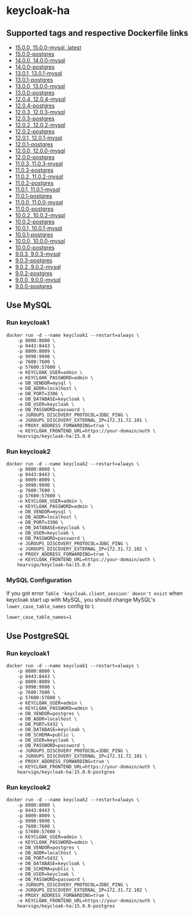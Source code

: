 # keycloak-ha

## Supported tags and respective Dockerfile links
* [15.0.0, 15.0.0-mysql, latest](https://github.com/hearvigo/keycloak-ha/blob/master/15.0.0/mysql/Dockerfile)
* [15.0.0-postgres](https://github.com/hearvigo/keycloak-ha/blob/master/15.0.0/postgres/Dockerfile)
* [14.0.0, 14.0.0-mysql](https://github.com/hearvigo/keycloak-ha/blob/master/14.0.0/mysql/Dockerfile)
* [14.0.0-postgres](https://github.com/hearvigo/keycloak-ha/blob/master/14.0.0/postgres/Dockerfile)
* [13.0.1, 13.0.1-mysql](https://github.com/hearvigo/keycloak-ha/blob/master/13.0.1/mysql/Dockerfile)
* [13.0.1-postgres](https://github.com/hearvigo/keycloak-ha/blob/master/13.0.1/postgres/Dockerfile)
* [13.0.0, 13.0.0-mysql](https://github.com/hearvigo/keycloak-ha/blob/master/13.0.0/mysql/Dockerfile)
* [13.0.0-postgres](https://github.com/hearvigo/keycloak-ha/blob/master/13.0.0/postgres/Dockerfile)
* [12.0.4, 12.0.4-mysql](https://github.com/hearvigo/keycloak-ha/blob/master/12.0.4/mysql/Dockerfile)
* [12.0.4-postgres](https://github.com/hearvigo/keycloak-ha/blob/master/12.0.4/postgres/Dockerfile)
* [12.0.3, 12.0.3-mysql](https://github.com/hearvigo/keycloak-ha/blob/master/12.0.3/mysql/Dockerfile)
* [12.0.3-postgres](https://github.com/hearvigo/keycloak-ha/blob/master/12.0.3/postgres/Dockerfile)
* [12.0.2, 12.0.2-mysql](https://github.com/hearvigo/keycloak-ha/blob/master/12.0.2/mysql/Dockerfile)
* [12.0.2-postgres](https://github.com/hearvigo/keycloak-ha/blob/master/12.0.2/postgres/Dockerfile)
* [12.0.1, 12.0.1-mysql](https://github.com/hearvigo/keycloak-ha/blob/master/12.0.1/mysql/Dockerfile)
* [12.0.1-postgres](https://github.com/hearvigo/keycloak-ha/blob/master/12.0.1/postgres/Dockerfile)
* [12.0.0, 12.0.0-mysql](https://github.com/hearvigo/keycloak-ha/blob/master/12.0.0/mysql/Dockerfile)
* [12.0.0-postgres](https://github.com/hearvigo/keycloak-ha/blob/master/12.0.0/postgres/Dockerfile)
* [11.0.3, 11.0.3-mysql](https://github.com/hearvigo/keycloak-ha/blob/master/11.0.3/mysql/Dockerfile)
* [11.0.3-postgres](https://github.com/hearvigo/keycloak-ha/blob/master/11.0.3/postgres/Dockerfile)
* [11.0.2, 11.0.2-mysql](https://github.com/hearvigo/keycloak-ha/blob/master/11.0.2/mysql/Dockerfile)
* [11.0.2-postgres](https://github.com/hearvigo/keycloak-ha/blob/master/11.0.2/postgres/Dockerfile)
* [11.0.1, 11.0.1-mysql](https://github.com/hearvigo/keycloak-ha/blob/master/11.0.1/mysql/Dockerfile)
* [11.0.1-postgres](https://github.com/hearvigo/keycloak-ha/blob/master/11.0.1/postgres/Dockerfile)
* [11.0.0, 11.0.0-mysql](https://github.com/hearvigo/keycloak-ha/blob/master/11.0.0/mysql/Dockerfile)
* [11.0.0-postgres](https://github.com/hearvigo/keycloak-ha/blob/master/11.0.0/postgres/Dockerfile)
* [10.0.2, 10.0.2-mysql](https://github.com/hearvigo/keycloak-ha/blob/master/10.0.2/mysql/Dockerfile)
* [10.0.2-postgres](https://github.com/hearvigo/keycloak-ha/blob/master/10.0.2/postgres/Dockerfile)
* [10.0.1, 10.0.1-mysql](https://github.com/hearvigo/keycloak-ha/blob/master/10.0.1/mysql/Dockerfile)
* [10.0.1-postgres](https://github.com/hearvigo/keycloak-ha/blob/master/10.0.1/postgres/Dockerfile)
* [10.0.0, 10.0.0-mysql](https://github.com/hearvigo/keycloak-ha/blob/master/10.0.0/mysql/Dockerfile)
* [10.0.0-postgres](https://github.com/hearvigo/keycloak-ha/blob/master/10.0.0/postgres/Dockerfile)
* [9.0.3, 9.0.3-mysql](https://github.com/hearvigo/keycloak-ha/blob/master/9.0.3/mysql/Dockerfile)
* [9.0.3-postgres](https://github.com/hearvigo/keycloak-ha/blob/master/9.0.3/postgres/Dockerfile)
* [9.0.2, 9.0.2-mysql](https://github.com/hearvigo/keycloak-ha/blob/master/9.0.2/mysql/Dockerfile)
* [9.0.2-postgres](https://github.com/hearvigo/keycloak-ha/blob/master/9.0.2/postgres/Dockerfile)
* [9.0.0, 9.0.0-mysql](https://github.com/hearvigo/keycloak-ha/blob/master/9.0.0/mysql/Dockerfile)
* [9.0.0-postgres](https://github.com/hearvigo/keycloak-ha/blob/master/9.0.0/postgres/Dockerfile)

## Use MySQL
### Run keycloak1
```
docker run -d --name keycloak1 --restart=always \
    -p 8080:8080 \
    -p 8443:8443 \
    -p 8009:8009 \
    -p 9990:9990 \
    -p 7600:7600 \
    -p 57600:57600 \
    -e KEYCLOAK_USER=admin \
    -e KEYCLOAK_PASSWORD=admin \
    -e DB_VENDOR=mysql \
    -e DB_ADDR=localhost \
    -e DB_PORT=3306 \
    -e DB_DATABASE=keycloak \
    -e DB_USER=keycloak \
    -e DB_PASSWORD=password \
    -e JGROUPS_DISCOVERY_PROTOCOL=JDBC_PING \
    -e JGROUPS_DISCOVERY_EXTERNAL_IP=172.31.72.101 \
    -e PROXY_ADDRESS_FORWARDING=true \
    -e KEYCLOAK_FRONTEND_URL=https://your-domain/auth \
    hearvigo/keycloak-ha:15.0.0
```

### Run keycloak2
```
docker run -d --name keycloak2 --restart=always \
    -p 8080:8080 \
    -p 8443:8443 \
    -p 8009:8009 \
    -p 9990:9990 \
    -p 7600:7600 \
    -p 57600:57600 \
    -e KEYCLOAK_USER=admin \
    -e KEYCLOAK_PASSWORD=admin \
    -e DB_VENDOR=mysql \
    -e DB_ADDR=localhost \
    -e DB_PORT=3306 \
    -e DB_DATABASE=keycloak \
    -e DB_USER=keycloak \
    -e DB_PASSWORD=password \
    -e JGROUPS_DISCOVERY_PROTOCOL=JDBC_PING \
    -e JGROUPS_DISCOVERY_EXTERNAL_IP=172.31.72.102 \
    -e PROXY_ADDRESS_FORWARDING=true \
    -e KEYCLOAK_FRONTEND_URL=https://your-domain/auth \
    hearvigo/keycloak-ha:15.0.0
```

### MySQL Configuration
If you got error `Table 'keycloak.client_session' doesn't exist` when keycloak start up with MySQL, you should change MySQL's `lower_case_table_names` config to `1`
```
lower_case_table_names=1
```

## Use PostgreSQL
### Run keycloak1
```
docker run -d --name keycloak1 --restart=always \
    -p 8080:8080 \
    -p 8443:8443 \
    -p 8009:8009 \
    -p 9990:9990 \
    -p 7600:7600 \
    -p 57600:57600 \
    -e KEYCLOAK_USER=admin \
    -e KEYCLOAK_PASSWORD=admin \
    -e DB_VENDOR=postgres \
    -e DB_ADDR=localhost \
    -e DB_PORT=5432 \
    -e DB_DATABASE=keycloak \
    -e DB_SCHEMA=public \
    -e DB_USER=keycloak \
    -e DB_PASSWORD=password \
    -e JGROUPS_DISCOVERY_PROTOCOL=JDBC_PING \
    -e JGROUPS_DISCOVERY_EXTERNAL_IP=172.31.72.101 \
    -e PROXY_ADDRESS_FORWARDING=true \
    -e KEYCLOAK_FRONTEND_URL=https://your-domain/auth \
    hearvigo/keycloak-ha:15.0.0-postgres
```

### Run keycloak2
```
docker run -d --name keycloak2 --restart=always \
    -p 8080:8080 \
    -p 8443:8443 \
    -p 8009:8009 \
    -p 9990:9990 \
    -p 7600:7600 \
    -p 57600:57600 \
    -e KEYCLOAK_USER=admin \
    -e KEYCLOAK_PASSWORD=admin \
    -e DB_VENDOR=postgres \
    -e DB_ADDR=localhost \
    -e DB_PORT=5432 \
    -e DB_DATABASE=keycloak \
    -e DB_SCHEMA=public \
    -e DB_USER=keycloak \
    -e DB_PASSWORD=password \
    -e JGROUPS_DISCOVERY_PROTOCOL=JDBC_PING \
    -e JGROUPS_DISCOVERY_EXTERNAL_IP=172.31.72.102 \
    -e PROXY_ADDRESS_FORWARDING=true \
    -e KEYCLOAK_FRONTEND_URL=https://your-domain/auth \
    hearvigo/keycloak-ha:15.0.0-postgres
```